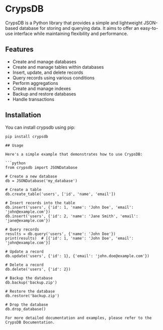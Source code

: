 # CrypsDB

CrypsDB is a Python library that provides a simple and lightweight JSON-based database for storing and querying data. It aims to offer an easy-to-use interface while maintaining flexibility and performance.

## Features

- Create and manage databases
- Create and manage tables within databases
- Insert, update, and delete records
- Query records using various conditions
- Perform aggregations
- Create and manage indexes
- Backup and restore databases
- Handle transactions

## Installation

You can install crypsdb using pip:

```shell
pip install crypsdb

## Usage

Here's a simple example that demonstrates how to use CrypsDB:

```python
from crypsdb import JSONDatabase

# Create a new database
db = JSONDatabase('my_database')

# Create a table
db.create_table('users', ['id', 'name', 'email'])

# Insert records into the table
db.insert('users', {'id': 1, 'name': 'John Doe', 'email': 'john@example.com'})
db.insert('users', {'id': 2, 'name': 'Jane Smith', 'email': 'jane@example.com'})

# Query records
results = db.query('users', {'name': 'John Doe'})
print(results)  # [{'id': 1, 'name': 'John Doe', 'email': 'john@example.com'}]

# Update a record
db.update('users', {'id': 1}, {'email': 'john.doe@example.com'})

# Delete a record
db.delete('users', {'id': 2})

# Backup the database
db.backup('backup.zip')

# Restore the database
db.restore('backup.zip')

# Drop the database
db.drop_database()

For more detailed documentation and examples, please refer to the CrypsDB Documentation.
